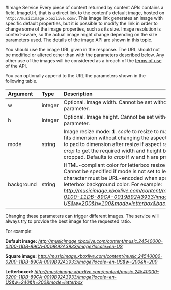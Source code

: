 #Image Service
Every piece of content returned by content APIs contains a field, ImageUrl, that is a direct link to the content's default image, hosted on ```http://musicimage.xboxlive.com/```. This image link generates an image with specific default properties, but it is possible to modify the link in order to change some of the image properties, such as its size. Image resolution is context-aware, so the actual image might change depending on the size parameters used. The details of the image API are shown in this topic.  

You should use the image URL given in the response. The URL should not be modified or altered other than with the parameters described below. Any other use of the images will be considered as a breach of the [terms of use] of the API.  

You can optionally append to the URL the parameters shown in the following table.  

|Argument|Type|Description|
|:---|:---|:---|
|w|integer|Optional. Image width. Cannot be set without height parameter.|
|h|integer|Optional. Image height. Cannot be set without width parameter.|
|mode|string|Image resize mode:   **1**.  *scale* to resize to maximum size which fits dimension without changing the aspect ratio.   **2**. *letterbox* to pad to dimension after resize if aspect ratio didn't match.   **3**. *crop* to get the required width and height but image is cropped. Defaults to *crop* if w and h are provided.|
|background|string|HTML-compliant color for letterbox resize mode background. Cannot be specified if mode is not set to letterbox. The # character must be URL-encoded when specifying the letterbox background color. For example: *http://musicimage.xboxlive.com/content/music.A83EB907-0100-11DB-89CA-0019B92A3933/image?locale=en-US&w=200&h=100&mode=letterbox&background=%23ff00ff*|
Changing these parameters can trigger different images. The service will always try to provide the best image for the requested ratio.  

For example:  

**Default image:** *http://musicimage.xboxlive.com/content/music.24540000-0200-11DB-89CA-0019B92A3933/image?locale=en-US*  

**Square image:** *http://musicimage.xboxlive.com/content/music.24540000-0200-11DB-89CA-0019B92A3933/image?locale=en-US&w=200&h=200*

**Letterboxed:** *http://musicimage.xboxlive.com/content/music.24540000-0200-11DB-89CA-0019B92A3933/image?locale=en-US&w=240&h=200&mode=letterbox*


 [terms of use]: ../Groove%20API%20Terms%20of%20Use.md

